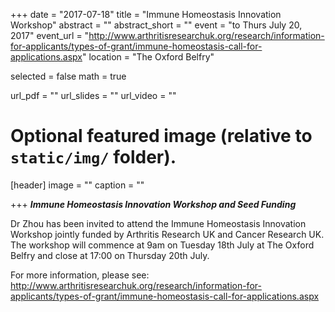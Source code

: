 +++
date = "2017-07-18"
title = "Immune Homeostasis Innovation Workshop"
abstract = ""
abstract_short = ""
event = "to Thurs July 20, 2017"
event_url = "http://www.arthritisresearchuk.org/research/information-for-applicants/types-of-grant/immune-homeostasis-call-for-applications.aspx"
location = "The Oxford Belfry"

selected = false
math = true

url_pdf = ""
url_slides = ""
url_video = ""

# Optional featured image (relative to `static/img/` folder).
[header]
image = ""
caption = ""

+++
***Immune Homeostasis Innovation Workshop and Seed Funding***

Dr Zhou has been invited to attend the Immune Homeostasis Innovation Workshop jointly funded by Arthritis Research UK and Cancer Research UK. The workshop will commence at 9am on Tuesday 18th July at The Oxford Belfry and close at 17:00 on Thursday 20th July. 

For more information, please see: http://www.arthritisresearchuk.org/research/information-for-applicants/types-of-grant/immune-homeostasis-call-for-applications.aspx


 
 

 